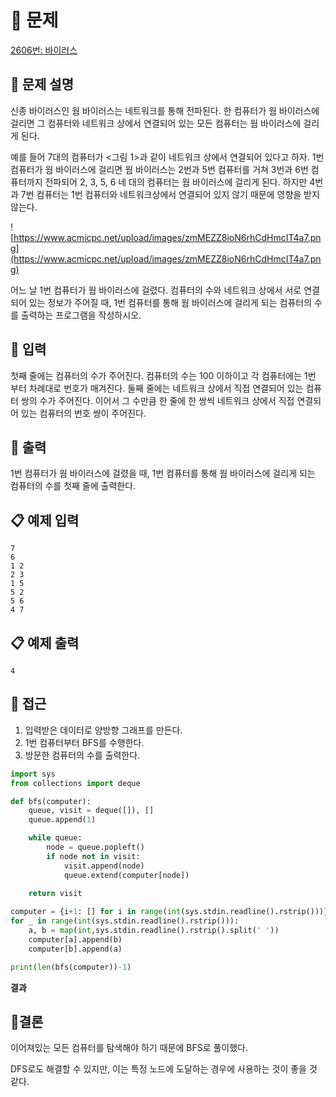 # 📌 문제

[2606번: 바이러스](https://www.acmicpc.net/problem/2606)

## 🔎 문제 설명

신종 바이러스인 웜 바이러스는 네트워크를 통해 전파된다. 한 컴퓨터가 웜 바이러스에 걸리면 그 컴퓨터와 네트워크 상에서 연결되어 있는 모든 컴퓨터는 웜 바이러스에 걸리게 된다.

예를 들어 7대의 컴퓨터가 <그림 1>과 같이 네트워크 상에서 연결되어 있다고 하자. 1번 컴퓨터가 웜 바이러스에 걸리면 웜 바이러스는 2번과 5번 컴퓨터를 거쳐 3번과 6번 컴퓨터까지 전파되어 2, 3, 5, 6 네 대의 컴퓨터는 웜 바이러스에 걸리게 된다. 하지만 4번과 7번 컴퓨터는 1번 컴퓨터와 네트워크상에서 연결되어 있지 않기 때문에 영향을 받지 않는다.

![https://www.acmicpc.net/upload/images/zmMEZZ8ioN6rhCdHmcIT4a7.png](https://www.acmicpc.net/upload/images/zmMEZZ8ioN6rhCdHmcIT4a7.png)

어느 날 1번 컴퓨터가 웜 바이러스에 걸렸다. 컴퓨터의 수와 네트워크 상에서 서로 연결되어 있는 정보가 주어질 때, 1번 컴퓨터를 통해 웜 바이러스에 걸리게 되는 컴퓨터의 수를 출력하는 프로그램을 작성하시오.

## 🔎 입력

첫째 줄에는 컴퓨터의 수가 주어진다. 컴퓨터의 수는 100 이하이고 각 컴퓨터에는 1번 부터 차례대로 번호가 매겨진다. 둘째 줄에는 네트워크 상에서 직접 연결되어 있는 컴퓨터 쌍의 수가 주어진다. 이어서 그 수만큼 한 줄에 한 쌍씩 네트워크 상에서 직접 연결되어 있는 컴퓨터의 번호 쌍이 주어진다.

## 🔎 출력

1번 컴퓨터가 웜 바이러스에 걸렸을 때, 1번 컴퓨터를 통해 웜 바이러스에 걸리게 되는 컴퓨터의 수를 첫째 줄에 출력한다.

## 📋 예제 입력

```
7
6
1 2
2 3
1 5
5 2
5 6
4 7
```

## 📋 예제 출력

```
4
```

## 🔎 접근

1. 입력받은 데이터로 양방향 그래프를 만든다. 
2. 1번 컴퓨터부터 BFS를 수행한다.
3. 방문한 컴퓨터의 수를 출력한다.

```python
import sys
from collections import deque

def bfs(computer):
    queue, visit = deque([]), []
    queue.append(1)

    while queue:
        node = queue.popleft()
        if node not in visit:
            visit.append(node)
            queue.extend(computer[node])
    
    return visit

computer = {i+1: [] for i in range(int(sys.stdin.readline().rstrip()))}
for _ in range(int(sys.stdin.readline().rstrip())):
    a, b = map(int,sys.stdin.readline().rstrip().split(' '))
    computer[a].append(b)
    computer[b].append(a)

print(len(bfs(computer))-1)
```

**결과**

## 📎결론

이어져있는 모든 컴퓨터를 탐색해야 하기 때문에 BFS로 풀이했다. 

DFS로도 해결할 수 있지만, 이는 특정 노드에 도달하는 경우에 사용하는 것이 좋을 것 같다.